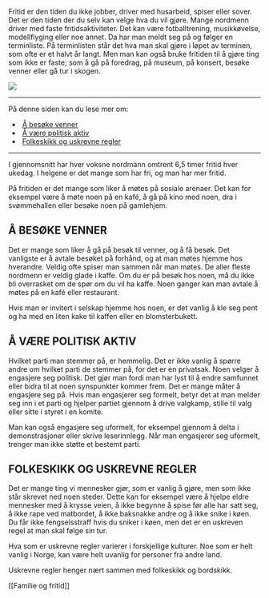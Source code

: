 Fritid er den tiden du ikke jobber, driver med husarbeid, spiser eller sover. Det er den tiden der du selv kan velge hva du vil gjøre. Mange nordmenn driver med faste fritidsaktiviteter. Det kan være fotballtrening, musikkøvelse, modellflyging eller noe annet. Da har man meldt seg på og følger en terminliste. På terminlisten står det hva man skal gjøre i løpet av terminen, som ofte er et halvt år langt. Men man kan også bruke fritiden til å gjøre ting som ikke er faste; som å gå på foredrag, på museum, på konsert, besøke venner eller gå tur i skogen.

![](https://cdn.kursoria.no/pensum/elements/pensum-for-samfunnskunnskapsproven-_frdesw.jpg)

---

På denne siden kan du lese mer om:

-    [Å besøke venner](https://app.norskkunnskap.no/pensum/rtehtr/6m6r85/frdesw#a-besoke-venner)
-    [Å være politisk aktiv](https://app.norskkunnskap.no/pensum/rtehtr/6m6r85/frdesw#a-vere-politisk-aktiv)
-    [Folkeskikk og uskrevne regler](https://app.norskkunnskap.no/pensum/rtehtr/6m6r85/frdesw#folkeskikk-og-uskrevne-regler)

---

I gjennomsnitt har hver voksne nordmann omtrent 6,5 timer fritid hver ukedag. I helgene er det mange som har fri, og man har mer fritid. 

På fritiden er det mange som liker å møtes på sosiale arenaer. Det kan for eksempel være å møte noen på en kafé, å gå på kino med noen, dra i svømmehallen eller besøke noen på gamlehjem.

## Å BESØKE VENNER

Det er mange som liker å gå på besøk til venner, og å få besøk. Det vanligste er å avtale besøket på forhånd, og at man møtes hjemme hos hverandre. Veldig ofte spiser man sammen når man møtes. De aller fleste nordmenn er veldig glade i kaffe. Om du er på besøk hos noen, må du ikke bli overrasket om de spør om du vil ha kaffe. Noen ganger kan man avtale å møtes på en kafé eller restaurant. 

Hvis man er invitert i selskap hjemme hos noen, er det vanlig å kle seg pent og ha med en liten kake til kaffen eller en blomsterbukett. 

## Å VÆRE POLITISK AKTIV

Hvilket parti man stemmer på, er hemmelig. Det er ikke vanlig å spørre andre om hvilket parti de stemmer på, for det er en privatsak. Noen velger å engasjere seg politisk. Det gjør man fordi man har lyst til å endre samfunnet eller bidra til at noen synspunkter kommer frem. Det er mange måter å engasjere seg på. Hvis man engasjerer seg formelt, betyr det at man melder seg inn i et parti og hjelper partiet gjennom å drive valgkamp, stille til valg eller sitte i styret i en komite. 

Man kan også engasjere seg uformelt, for eksempel gjennom å delta i demonstrasjoner eller skrive leserinnlegg. Når man engasjerer seg uformelt, trenger man ikke støtte et bestemt parti. 

## FOLKESKIKK OG USKREVNE REGLER

Det er mange ting vi mennesker gjør, som er vanlig å gjøre, men som ikke står skrevet ned noen steder. Dette kan for eksempel være å hjelpe eldre mennesker med å krysse veien, å ikke begynne å spise før alle har satt seg, å ikke rape ved matbordet, å ikke baksnakke andre og å ikke snike i køen. Du får ikke fengselsstraff hvis du sniker i køen, men det er en uskreven regel at man skal følge sin tur.

Hva som er uskrevne regler varierer i forskjellige kulturer. Noe som er helt vanlig i Norge, kan være helt uvanlig for personer fra andre land.

Uskrevne regler henger nært sammen med folkeskikk og bordskikk.

[[Familie og fritid]]
